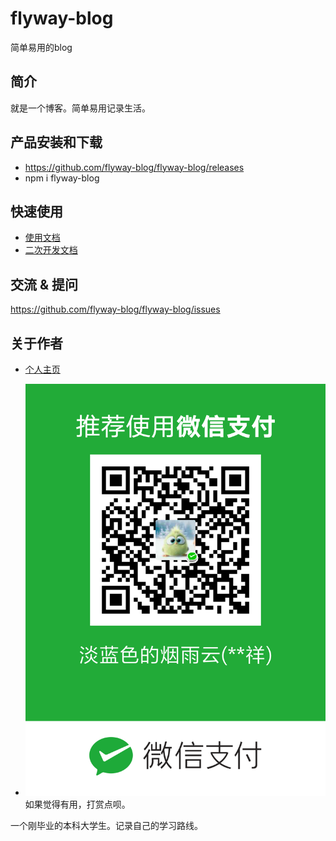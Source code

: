 # flyway-blog
简单易用的blog

## 简介
就是一个博客。简单易用记录生活。

## 产品安装和下载
- https://github.com/flyway-blog/flyway-blog/releases
- npm i flyway-blog

## 快速使用

- [使用文档](./doc/use/README.md)
- [二次开发文档](./doc/dev/README.md)

## 交流 & 提问
https://github.com/flyway-blog/flyway-blog/issues

## 关于作者
- [个人主页](http://120.78.175.231:8887/)

- ![收款二维码](./static/images/ltx.png)
如果觉得有用，打赏点呗。

一个刚毕业的本科大学生。记录自己的学习路线。